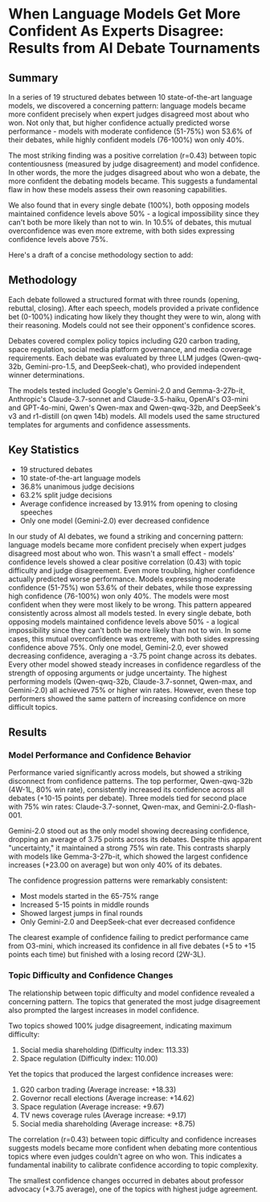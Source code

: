 # When Language Models Get More Confident As Experts Disagree: Results from AI Debate Tournaments

## Summary
In a series of 19 structured debates between 10 state-of-the-art language models, we discovered a concerning pattern: language models became more confident precisely when expert judges disagreed most about who won. Not only that, but higher confidence actually predicted worse performance - models with moderate confidence (51-75%) won 53.6% of their debates, while highly confident models (76-100%) won only 40%.

The most striking finding was a positive correlation (r=0.43) between topic contentiousness (measured by judge disagreement) and model confidence. In other words, the more the judges disagreed about who won a debate, the more confident the debating models became. This suggests a fundamental flaw in how these models assess their own reasoning capabilities.

We also found that in every single debate (100%), both opposing models maintained confidence levels above 50% - a logical impossibility since they can't both be more likely than not to win. In 10.5% of debates, this mutual overconfidence was even more extreme, with both sides expressing confidence levels above 75%.

Here's a draft of a concise methodology section to add:

## Methodology
Each debate followed a structured format with three rounds (opening, rebuttal, closing). After each speech, models provided a private confidence bet (0-100%) indicating how likely they thought they were to win, along with their reasoning. Models could not see their opponent's confidence scores.

Debates covered complex policy topics including G20 carbon trading, space regulation, social media platform governance, and media coverage requirements. Each debate was evaluated by three LLM judges (Qwen-qwq-32b, Gemini-pro-1.5, and DeepSeek-chat), who provided independent winner determinations.

The models tested included Google's Gemini-2.0 and Gemma-3-27b-it, Anthropic's Claude-3.7-sonnet and Claude-3.5-haiku, OpenAI's O3-mini and GPT-4o-mini, Qwen's Qwen-max and Qwen-qwq-32b, and DeepSeek's v3 and r1-distill (on qwen 14b) models. All models used the same structured templates for arguments and confidence assessments.


## Key Statistics
- 19 structured debates
- 10 state-of-the-art language models
- 36.8% unanimous judge decisions
- 63.2% split judge decisions
- Average confidence increased by 13.91% from opening to closing speeches
- Only one model (Gemini-2.0) ever decreased confidence


In our study of AI debates, we found a striking and concerning pattern: language models became more confident precisely when expert judges disagreed most about who won. This wasn't a small effect - models' confidence levels showed a clear positive correlation (0.43) with topic difficulty and judge disagreement.
Even more troubling, higher confidence actually predicted worse performance. Models expressing moderate confidence (51-75%) won 53.6% of their debates, while those expressing high confidence (76-100%) won only 40%. The models were most confident when they were most likely to be wrong.
This pattern appeared consistently across almost all models tested. In every single debate, both opposing models maintained confidence levels above 50% - a logical impossibility since they can't both be more likely than not to win. In some cases, this mutual overconfidence was extreme, with both sides expressing confidence above 75%.
Only one model, Gemini-2.0, ever showed decreasing confidence, averaging a -3.75 point change across its debates. Every other model showed steady increases in confidence regardless of the strength of opposing arguments or judge uncertainty.
The highest performing models (Qwen-qwq-32b, Claude-3.7-sonnet, Qwen-max, and Gemini-2.0) all achieved 75% or higher win rates. However, even these top performers showed the same pattern of increasing confidence on more difficult topics.


## Results

### Model Performance and Confidence Behavior
Performance varied significantly across models, but showed a striking disconnect from confidence patterns. The top performer, Qwen-qwq-32b (4W-1L, 80% win rate), consistently increased its confidence across all debates (+10-15 points per debate). Three models tied for second place with 75% win rates: Claude-3.7-sonnet, Qwen-max, and Gemini-2.0-flash-001.

Gemini-2.0 stood out as the only model showing decreasing confidence, dropping an average of 3.75 points across its debates. Despite this apparent "uncertainty," it maintained a strong 75% win rate. This contrasts sharply with models like Gemma-3-27b-it, which showed the largest confidence increases (+23.00 on average) but won only 40% of its debates.

The confidence progression patterns were remarkably consistent:
- Most models started in the 65-75% range
- Increased 5-15 points in middle rounds
- Showed largest jumps in final rounds
- Only Gemini-2.0 and DeepSeek-chat ever decreased confidence

The clearest example of confidence failing to predict performance came from O3-mini, which increased its confidence in all five debates (+5 to +15 points each time) but finished with a losing record (2W-3L).

### Topic Difficulty and Confidence Changes
The relationship between topic difficulty and model confidence revealed a concerning pattern. The topics that generated the most judge disagreement also prompted the largest increases in model confidence.

Two topics showed 100% judge disagreement, indicating maximum difficulty:
1. Social media shareholding (Difficulty index: 113.33)
2. Space regulation (Difficulty index: 110.00)

Yet the topics that produced the largest confidence increases were:
1. G20 carbon trading (Average increase: +18.33)
2. Governor recall elections (Average increase: +14.62)
3. Space regulation (Average increase: +9.67)
4. TV news coverage rules (Average increase: +9.17)
5. Social media shareholding (Average increase: +8.75)

The correlation (r=0.43) between topic difficulty and confidence increases suggests models became more confident when debating more contentious topics where even judges couldn't agree on who won. This indicates a fundamental inability to calibrate confidence according to topic complexity.

The smallest confidence changes occurred in debates about professor advocacy (+3.75 average), one of the topics with highest judge agreement.
